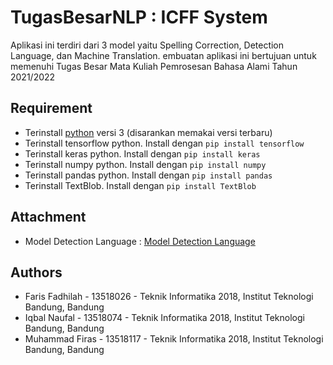 # TugasBesarNLP : ICFF System

Aplikasi ini terdiri dari 3 model yaitu Spelling Correction, Detection Language, dan Machine Translation. embuatan aplikasi ini bertujuan untuk memenuhi Tugas Besar Mata Kuliah Pemrosesan Bahasa Alami Tahun 2021/2022

## Requirement
- Terinstall [python](https://www.python.org/downloads/) versi 3 (disarankan memakai versi terbaru)
- Terinstall tensorflow python. Install dengan `pip install tensorflow`
- Terinstall keras python. Install dengan `pip install keras`
- Terinstall numpy python. Install dengan `pip install numpy`
- Terinstall pandas python. Install dengan `pip install pandas`
- Terinstall TextBlob. Install dengan `pip install TextBlob`

## Attachment
- Model Detection Language : [Model Detection Language](https://drive.google.com/drive/folders/1gSWuketndljLMJn7sitFy63c5n2jc5sI?usp=sharing) 

## Authors
- Faris Fadhilah - 13518026 - Teknik Informatika 2018, Institut Teknologi Bandung, Bandung
- Iqbal Naufal - 13518074 - Teknik Informatika 2018, Institut Teknologi Bandung, Bandung
- Muhammad Firas - 13518117 - Teknik Informatika 2018, Institut Teknologi Bandung, Bandung